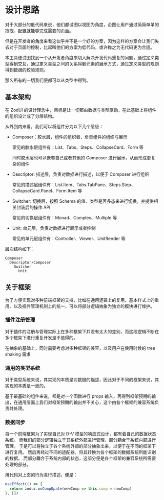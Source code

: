 # 设计思路

对于大部分的低代码来说，他们都试图以视图为角度，企图让用户通过简简单单的拖拽、配置就能够完成需要的页面。

但是在开发者的角度来看这似乎并不是一个好的方案，因为这样的方案会让我们失去对于页面的控制，比起叫他们的方案为低代码，或许称之为无代码更为合适。

本工具便试图找到一个从开发者角度来切入解决开发代码重复的问题，通过定义类型得到交互，通过定义类型之间的关系得到元素的展示方式，通过定义类型的规则得到数据的校验规则。

那么所有的一切我们便都可以从类型中得到。

## 基本架构

在 ZodUI 的设计理念中，目标是让一切都由数据与类型驱动，在此基础上将组件的组织设计成了分层结构。

从外到内来看，我们可以将组件分为以下几个层级：

* Composer：胶水层，组件的组织者，负责组件的组织与展示

  常见的胶水层组件有：List、Tabs、Steps、CollapseCard、Form 等

  同时胶水层也可以嵌套自己或者其他的 Composer 进行展示，从而形成更复杂的组件

* Descriptor: 描述层，负责对数据进行描述，以便于 Composer 进行组织

  常见的描述层组件有：List.Item、Tabs.TabPane、Steps.Step、CollapseCard.Panel、Form.Item 等

* Switcher: 切换层，按照 Schema 的值、类型是否多态来进行切换，并提供相关封装后的操作 API

  常见的切换层组件有：Monad、Complex、Multiple 等

* Unit: 单元层，负责对数据进行展示或者控制

  常见的单元层组件有：Controller、Viewer、UnitRender 等

层次结构如下：
```text
Composer
  Descriptor/Composer
    Switcher
      Unit
```

## 关于框架

为了方便实现对多种前端框架的支持，比如在通用逻辑上的复用、基本样式上的重用、以及插件管理机制上的统一，可以将部分逻辑抽象为独立的模块进行维护。

### 插件注册管理

对于插件的注册与管理实际上在多种框架下并没有太大的差别，而这段逻辑不断在多个框架下进行重复开发是不值得的。

在抽象的基础上，同时需要考虑对多种框架的兼容，以及用户在使用时候的 tree shaking 需求

### 通用的类型系统

对于类型系统来说，其实现的本质是对数据的描述，因此对于不同的框架来说，其实现的本质是一致的。

基于最基础的组件来说，都是对一个函数进行 props 输入，再得到框架预期的输出，在通用层面上我们对框架预期的输出并不关心，这个由各个框架的兼容系统负责并处理。

### 数据同步

每一个前端框架为了实现自己对 D-V 模型的响应式设计，都有着自己的数据状态系统。
而我们的部分逻辑独立于其系统外部进行管理，部分耦合于系统内部进行管理。
于是可以将独立于各个系统外部的部分抽象出来，以便于在不同的框架下进行复用。
然后再经过不同的适配器，将其转换为各个框架的数据系统所能识别的数据。
而部分耦合于系统内部的状态，这部分便是各个框架的兼容系统所需要处理的部分。

用代码对上面的行为进行描述，便是：
```typescript
useEffect(() => {
  return zodui.onCompUpate(newComp => this.comp = newComp)
}, [])
```
